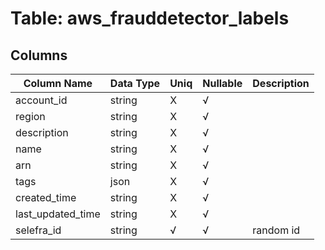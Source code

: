 # Table: aws_frauddetector_labels

## Columns 

|  Column Name   |  Data Type  | Uniq | Nullable | Description | 
|  ----  | ----  | ----  | ----  | ---- | 
| account_id | string | X | √ |  | 
| region | string | X | √ |  | 
| description | string | X | √ |  | 
| name | string | X | √ |  | 
| arn | string | X | √ |  | 
| tags | json | X | √ |  | 
| created_time | string | X | √ |  | 
| last_updated_time | string | X | √ |  | 
| selefra_id | string | √ | √ | random id | 


